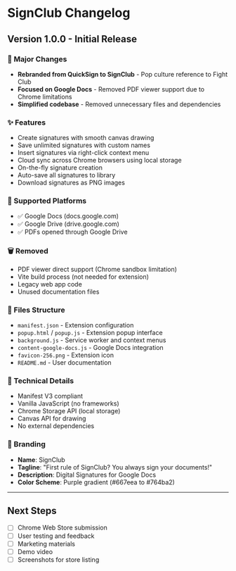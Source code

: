 # SignClub Changelog

## Version 1.0.0 - Initial Release

### 🎉 Major Changes
- **Rebranded from QuickSign to SignClub** - Pop culture reference to Fight Club
- **Focused on Google Docs** - Removed PDF viewer support due to Chrome limitations
- **Simplified codebase** - Removed unnecessary files and dependencies

### ✨ Features
- Create signatures with smooth canvas drawing
- Save unlimited signatures with custom names
- Insert signatures via right-click context menu
- Cloud sync across Chrome browsers using local storage
- On-the-fly signature creation
- Auto-save all signatures to library
- Download signatures as PNG images

### 🎯 Supported Platforms
- ✅ Google Docs (docs.google.com)
- ✅ Google Drive (drive.google.com)
- ✅ PDFs opened through Google Drive

### 🗑️ Removed
- PDF viewer direct support (Chrome sandbox limitation)
- Vite build process (not needed for extension)
- Legacy web app code
- Unused documentation files

### 📝 Files Structure
- `manifest.json` - Extension configuration
- `popup.html` / `popup.js` - Extension popup interface
- `background.js` - Service worker and context menus
- `content-google-docs.js` - Google Docs integration
- `favicon-256.png` - Extension icon
- `README.md` - User documentation

### 🔧 Technical Details
- Manifest V3 compliant
- Vanilla JavaScript (no frameworks)
- Chrome Storage API (local storage)
- Canvas API for drawing
- No external dependencies

### 🎨 Branding
- **Name**: SignClub
- **Tagline**: "First rule of SignClub? You always sign your documents!"
- **Description**: Digital Signatures for Google Docs
- **Color Scheme**: Purple gradient (#667eea to #764ba2)

---

## Next Steps

- [ ] Chrome Web Store submission
- [ ] User testing and feedback
- [ ] Marketing materials
- [ ] Demo video
- [ ] Screenshots for store listing
